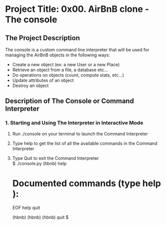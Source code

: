 # **Project Title: 0x00. AirBnB clone - The console**
## **The Project Description**
The console is a custom command line interpreter that will be used for managing the AirBnB objects in the following ways:

* Create a new object (ex: a new User or a new Place)
* Retrieve an object from a file, a database etc…
* Do operations on objects (count, compute stats, etc…)
* Update attributes of an object
* Destroy an object
## **Description of The Console or Command Interpreter**
### **1. Starting and Using The Interpreter in Interactive Mode**
1. Run ./console on your terminal to launch the Command Interpreter
2. Type help to get the list of all the available commands in the Command Interpreter
3. Type Quit to exit the Command Interpreter<br/>
	$ ./console.py
	(hbnb) help

	Documented commands (type help <topic>):
	========================================
	EOF  help  quit

	(hbnb) 
	(hbnb) 
	(hbnb) quit
	$
